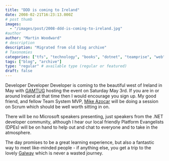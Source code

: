```yaml
---
title: "DDD is coming to Ireland"
date: 2008-02-21T16:23:13.000Z
# post thumb
images:
  - "/images/post/2008-ddd-is-coming-to-ireland.jpg"
#author
author: "Martin Woodward"
# description
description: "Migrated from old blog archive"
# Taxonomies
categories: ["tfs", "technology", "books", "dotnet", "teamprise", "web", "podcast", "personal"]
tags: ["blog", "archive"]
type: "regular" # available type (regular or featured)
draft: false
---
```

[](http://www.dddireland.com/) Developer Developer Developer is coming to the beautiful west of Ireland in May with [GAMTUG](http://gamtug.spaces.live.com/) hosting the event on Saturday May 3rd.  If you are in or around Ireland at that time then I would encourage you sign up.  My good friend, and fellow Team System MVP, [Mike Azocar](http://www.michaelazocar.com/blog/) will be doing a session on Scrum which should be well worth sitting in on. 

There will be no Microsoft speakers presenting, just speakers from the .NET developer community, although I hear our local friendly Platform Evangelists (DPEs) will be on hand to help out and chat to everyone and to take in the atmosphere. 

The day promises to be a great learning experience, but also a fantastic way to meet like-minded people - if anything else, you get a trip to the lovely [Galway](http://www.ebookireland.com/galway.htm) which is never a wasted journey.